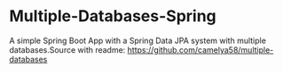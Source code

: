 # Multiple-Databases-Spring
A simple Spring Boot App with a Spring Data JPA system with multiple databases.Source with readme: https://github.com/camelya58/multiple-databases
